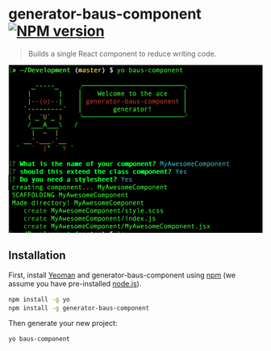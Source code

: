 # generator-baus-component [![NPM version][npm-image]][npm-url] 
> Builds a single React component to reduce writing code.

![Screenshot](./generator_screenshot.png)
## Installation

First, install [Yeoman](http://yeoman.io) and generator-baus-component using [npm](https://www.npmjs.com/) (we assume you have pre-installed [node.js](https://nodejs.org/)).

```bash
npm install -g yo
npm install -g generator-baus-component
```

Then generate your new project:

```bash
yo baus-component
```

[npm-image]: https://badge.fury.io/js/generator-baus-component.svg
[npm-url]: https://npmjs.org/package/generator-baus-component
[travis-image]: https://travis-ci.org/bauscode/generator-baus-component.svg?branch=master
[travis-url]: https://travis-ci.org/bauscode/generator-baus-component
[daviddm-image]: https://david-dm.org/bauscode/generator-baus-component.svg?theme=shields.io
[daviddm-url]: https://david-dm.org/bauscode/generator-baus-component
[coveralls-image]: https://coveralls.io/repos/bauscode/generator-baus-component/badge.svg
[coveralls-url]: https://coveralls.io/r/bauscode/generator-baus-component
